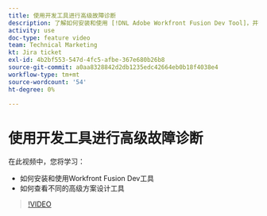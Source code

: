```yaml
---
title: 使用开发工具进行高级故障诊断
description: 了解如何安装和使用 [!DNL Adobe Workfront Fusion Dev Tool]，并查看其中包含的不同高级方案设计工具。
activity: use
doc-type: feature video
team: Technical Marketing
kt: Jira ticket
exl-id: 4b2bf553-547d-4fc5-afbe-367e680b26b8
source-git-commit: a0aa8328842d2db1235edc42664eb0b18f4038e4
workflow-type: tm+mt
source-wordcount: '54'
ht-degree: 0%

---
```


# 使用开发工具进行高级故障诊断

在此视频中，您将学习：

* 如何安装和使用Workfront Fusion Dev工具
* 如何查看不同的高级方案设计工具

>[!VIDEO](https://video.tv.adobe.com/v/335302/?quality=12)
